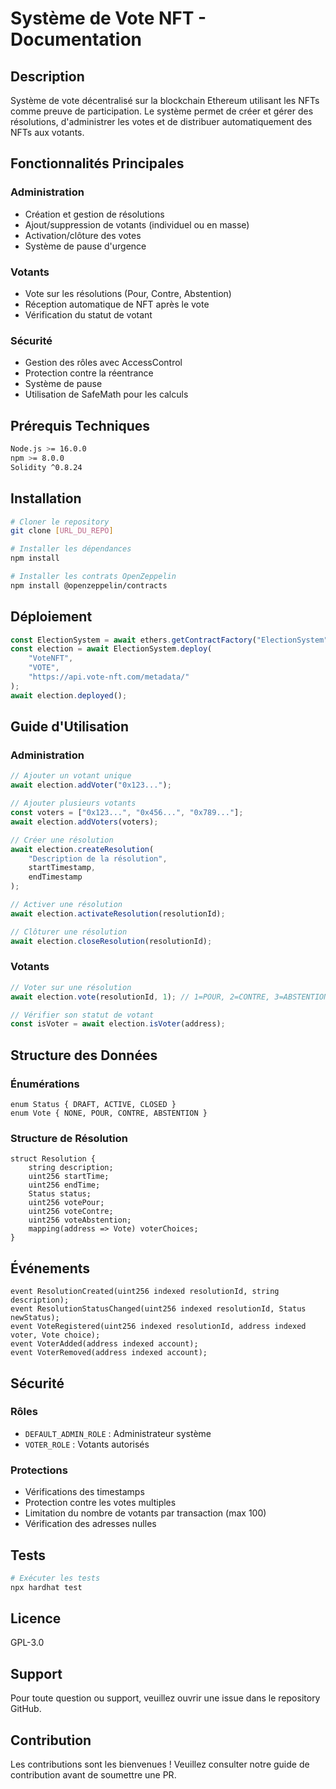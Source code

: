# Système de Vote NFT - Documentation

## Description
Système de vote décentralisé sur la blockchain Ethereum utilisant les NFTs comme preuve de participation. Le système permet de créer et gérer des résolutions, d'administrer les votes et de distribuer automatiquement des NFTs aux votants.

## Fonctionnalités Principales

### Administration
- Création et gestion de résolutions
- Ajout/suppression de votants (individuel ou en masse)
- Activation/clôture des votes
- Système de pause d'urgence

### Votants
- Vote sur les résolutions (Pour, Contre, Abstention)
- Réception automatique de NFT après le vote
- Vérification du statut de votant

### Sécurité
- Gestion des rôles avec AccessControl
- Protection contre la réentrance
- Système de pause
- Utilisation de SafeMath pour les calculs

## Prérequis Techniques

```bash
Node.js >= 16.0.0
npm >= 8.0.0
Solidity ^0.8.24
```

## Installation

```bash
# Cloner le repository
git clone [URL_DU_REPO]

# Installer les dépendances
npm install

# Installer les contrats OpenZeppelin
npm install @openzeppelin/contracts
```

## Déploiement

```javascript
const ElectionSystem = await ethers.getContractFactory("ElectionSystem");
const election = await ElectionSystem.deploy(
    "VoteNFT",
    "VOTE",
    "https://api.vote-nft.com/metadata/"
);
await election.deployed();
```

## Guide d'Utilisation

### Administration

```javascript
// Ajouter un votant unique
await election.addVoter("0x123...");

// Ajouter plusieurs votants
const voters = ["0x123...", "0x456...", "0x789..."];
await election.addVoters(voters);

// Créer une résolution
await election.createResolution(
    "Description de la résolution",
    startTimestamp,
    endTimestamp
);

// Activer une résolution
await election.activateResolution(resolutionId);

// Clôturer une résolution
await election.closeResolution(resolutionId);
```

### Votants

```javascript
// Voter sur une résolution
await election.vote(resolutionId, 1); // 1=POUR, 2=CONTRE, 3=ABSTENTION

// Vérifier son statut de votant
const isVoter = await election.isVoter(address);
```

## Structure des Données

### Énumérations

```solidity
enum Status { DRAFT, ACTIVE, CLOSED }
enum Vote { NONE, POUR, CONTRE, ABSTENTION }
```

### Structure de Résolution

```solidity
struct Resolution {
    string description;
    uint256 startTime;
    uint256 endTime;
    Status status;
    uint256 votePour;
    uint256 voteContre;
    uint256 voteAbstention;
    mapping(address => Vote) voterChoices;
}
```

## Événements

```solidity
event ResolutionCreated(uint256 indexed resolutionId, string description);
event ResolutionStatusChanged(uint256 indexed resolutionId, Status newStatus);
event VoteRegistered(uint256 indexed resolutionId, address indexed voter, Vote choice);
event VoterAdded(address indexed account);
event VoterRemoved(address indexed account);
```

## Sécurité

### Rôles
- `DEFAULT_ADMIN_ROLE` : Administrateur système
- `VOTER_ROLE` : Votants autorisés

### Protections
- Vérifications des timestamps
- Protection contre les votes multiples
- Limitation du nombre de votants par transaction (max 100)
- Vérification des adresses nulles

## Tests

```bash
# Exécuter les tests
npx hardhat test
```

## Licence
GPL-3.0

## Support
Pour toute question ou support, veuillez ouvrir une issue dans le repository GitHub.

## Contribution
Les contributions sont les bienvenues ! Veuillez consulter notre guide de contribution avant de soumettre une PR.
